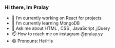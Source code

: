 ### Hi there, Im Pralay

- 🔭 I’m currently working on React for projects
- 🌱 I’m currently learning MongoDB
- 💬 Ask me about HTML , CSS , JavaScript ,jQuery
- 📫 How to reach me on instagram @pralay.yy
- 😄 Pronouns: He/His 

